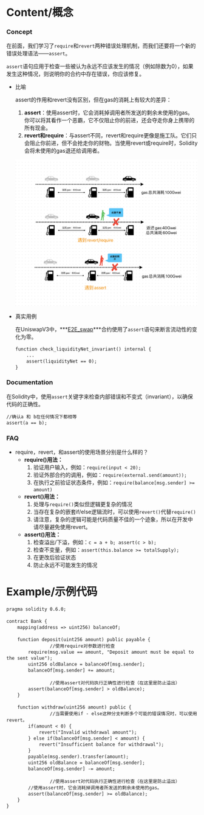 # Content/概念

### Concept

在前面，我们学习了`require`和`revert`两种错误处理机制，而我们还要将一个新的错误处理语法——`assert`。

`assert`语句应用于检查一些被认为永远不应该发生的情况（例如除数为0），如果发生这种情况，则说明你的合约中存在错误，你应该修复。

- 比喻
    
    assert的作用和revert没有区别，但在gas的消耗上有较大的差异：
    
    1. **assert**：使用assert时，它会消耗掉调用者所发送的剩余未使用的gas。你可以将其看作一个恶霸，它不仅阻止你的前进，还会夺走你身上携带的所有现金。
    2. **revert和require**：与assert不同，revert和require更像是施工队。它们只会阻止你前进，但不会抢走你的财物。当使用revert或require时，Solidity会将未使用的gas退还给调用者。
    
    ![4C9B1AAE-E47F-4822-B176-ADF63C78F8B6.jpeg](./img/3-1.jpeg)
    
- 真实用例
    
    在UniswapV3中，***[E2E_swap](https://github.com/Uniswap/v3-core/blob/d8b1c635c275d2a9450bd6a78f3fa2484fef73eb/audits/tob/contracts/crytic/echidna/E2E_swap.sol#L104C1-L117C6)***合约使用了`assert`语句来断言流动性的变化为零。
    
    ```solidity
    function check_liquidityNet_invariant() internal {
        ...
        assert(liquidityNet == 0);
    }
    ```
    

### Documentation

在Solidity中，使用`assert`关键字来检查内部错误和不变式（invariant），以确保代码的正确性。

```solidity
//确认a 和 b在任何情况下都相等
assert(a == b);
```

### FAQ

- require，revert，和assert的使用场景分别是什么样的？
    - **require()用法：**
        1. 验证用户输入，例如：`require(input < 20);`
        2. 验证外部合约的调用，例如：`require(external.send(amount));`
        3. 在执行之前验证状态条件，例如：`require(balance[msg.sender] >= amount)`
    - **revert()用法：**
        1. 处理与`require()`类似但逻辑更复杂的情况
        2. 当存在复杂的嵌套if/else逻辑流时，可以使用`revert()`代替`require()`
        3. 请注意，复杂的逻辑可能是代码质量不佳的一个迹象，所以在开发中请尽量避免使用revert。
    - **assert()用法：**
        1. 检查溢出/下溢，例如：`c = a + b; assert(c > b);`
        2. 检查不变量，例如：`assert(this.balance >= totalSupply);`
        3. 在更改后验证状态
        4. 防止永远不可能发生的情况

# Example/示例代码

```solidity
pragma solidity 0.6.0;

contract Bank {
    mapping(address => uint256) balanceOf;

    function deposit(uint256 amount) public payable {
				//使用require对参数进行检查
        require(msg.value == amount, "Deposit amount must be equal to the sent value");
        uint256 oldBalance = balanceOf[msg.sender];
        balanceOf[msg.sender] += amount;

				//使用assert对代码执行正确性进行检查（在这里是防止溢出）
        assert(balanceOf[msg.sender] > oldBalance);
    }

    function withdraw(uint256 amount) public {
				//当需要使用if - else这种分支判断多个可能的错误情况时，可以使用revert。
        if(amount < 0) {
            revert("Invalid withdrawal amount");
        } else if(balanceOf[msg.sender] < amount) {
            revert("Insufficient balance for withdrawal");
        }
        payable(msg.sender).transfer(amount);
        uint256 oldBalance = balanceOf[msg.sender];
        balanceOf[msg.sender] -= amount;

				//使用assert对代码执行正确性进行检查（在这里是防止溢出）
        //使用assert时，它会消耗掉调用者所发送的剩余未使用的gas。
        assert(balanceOf[msg.sender] >= oldBalance);
    }
}
```